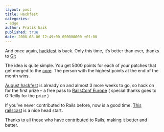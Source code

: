 ```yaml
---
layout: post
title: Hackfest
categories:
- edge
author: Pratik Naik
published: true
date: 2008-08-06 12:49:00.000000000 +01:00
---
```

<p>And once again, <a href="http://hackfest.rubyonrails.org">hackfest</a> is back. Only this time, it&#8217;s better than ever, thanks to <a href="http://weblog.rubyonrails.org/2008/4/2/rails-is-moving-from-svn-to-git">Git</a></p>
<p>The idea is quite simple. You get 5000 points for each of your patches that get merged to the <a href="http://github.com/rails/rails/tree/master">core</a>. The person with the highest points at the end of the month wins.</p>
<p><a href="http://hackfest.rubyonrails.org/2008/8">August hackfest</a> is already on and almost 3 more weeks to go, so hack on for the first prize &#8211; a free pass to <a href="http://en.oreilly.com/railseurope2008/public/content/home">RailsConf Europe</a> ( special thanks goes to O&#8217;Reilly for the prize )</p>
<p>If you&#8217;ve never contributed to Rails before, now is a good time. <a href="http://railscasts.com/episodes/113">This railscast</a> is a nice head start.</p>
<p>Thanks to all those who have contributed to Rails, making it better and better.</p>